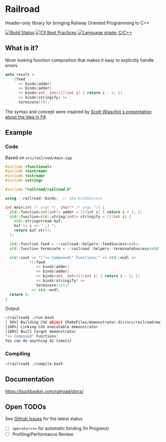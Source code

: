 # Railroad

Header-only library for bringing Railway Oriented Programming to C++

[![Build Status](https://travis-ci.com/buckbaskin/railroad.svg?branch=master)](https://travis-ci.com/buckbaskin/railroad)
[![CII Best Practices](https://bestpractices.coreinfrastructure.org/projects/3427/badge)](https://bestpractices.coreinfrastructure.org/projects/3427)
[![Language grade: C/C++](https://img.shields.io/lgtm/grade/cpp/g/buckbaskin/railroad.svg?logo=lgtm&logoWidth=18)](https://lgtm.com/projects/g/buckbaskin/railroad/context:cpp)

## What is it?

Nicer looking function composition that makes it easy to explicitly handle errors

```C++
auto result =
    (feed
      >> binds(adder)
      >> binds(adder)
      >> binds<int, int>([](int i) { return i - 1; })
      >> binds(stringify) >>
      terminate)(0);
```

The syntax and concept were inspired by [Scott Wlaschin's presentation about the idea in F#](https://fsharpforfunandprofit.com/rop/).

## Example

### Code

Based on `src/railroad/main.cpp`

```C++
#include <functional>
#include <iostream>
#include <sstream>
#include <string>

#include "railroad/railroad.h"

using ::railroad::binds;  // aka bindSuccess

int main(int /* argc */, char** /* argv */) {
  std::function<int(int)> adder = [](int i) { return i + 1; };
  std::function<std::string(int)> stringify = [](int i) {
    std::stringstream buf;
    buf << i << " ;) ";
    return buf.str();
  };

  std::function feed = ::railroad::helpers::feedSuccess<int>;
  std::function terminate = ::railroad::helpers::terminateSuccess<std::string>;

  std::cout << "\">> Composed\" Functions:" << std::endl <<
           *((feed
              >> binds(adder)
              >> binds(adder)
              >> binds<int, int>([](int i) { return i - 1; })
              >> binds(stringify) >>
              terminate)(41))
            << std::endl;
  return 0;
}
```

Output:

```bash
~/railroad$ ./run.bash
[ 50%] Building CXX object CMakeFiles/demonstrator.dir/src/railroad/main.cpp.o
[100%] Linking CXX executable demonstrator
[100%] Built target demonstrator
">> Composed" Functions:
You can do anything 42 time(s)
```

### Compiling

```bash
~/railroad$ ./compile.bash
```

## Documentation

https://buckbaskin.com/railroad/docs/

## Open TODOs

See [Github Issues](https://github.com/buckbaskin/railroad/issues) for the latest status

- [ ] `operator>>=` for automatic binding (In Progress)
- [ ] Profiling/Performance Review
